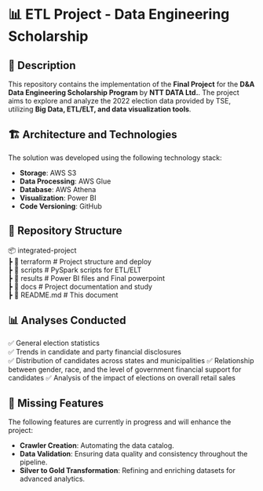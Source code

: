 # 📊 ETL Project - Data Engineering Scholarship

## 📌 Description  
This repository contains the implementation of the **Final Project** for the **D&A Data Engineering Scholarship Program** by **NTT DATA Ltd.**. The project aims to explore and analyze the 2022 election data provided by TSE, utilizing **Big Data, ETL/ELT, and data visualization tools**.  

## 🏗️ Architecture and Technologies  
The solution was developed using the following technology stack:  

- **Storage**: AWS S3  
- **Data Processing**: AWS Glue
- **Database**: AWS Athena
- **Visualization**: Power BI  
- **Code Versioning**: GitHub
  
## 📂 Repository Structure  

📦 integrated-project    
┣ 📂 terraform            # Project structure and deploy  
  ┣ 📂 scripts            # PySpark scripts for ETL/ELT  
┣ 📂 results              # Power BI files and Final powerpoint  
┣ 📂 docs                 # Project documentation and study                                                                            
┣ 📜 README.md            # This document  

## 📊 Analyses Conducted  
✅ General election statistics  
✅ Trends in candidate and party financial disclosures  
✅ Distribution of candidates across states and municipalities 
✅ Relationship between gender, race, and the level of government financial support for candidates
✅ Analysis of the impact of elections on overall retail sales

## 🚧 Missing Features  
The following features are currently in progress and will enhance the project:  
- **Crawler Creation**: Automating the data catalog.  
- **Data Validation**: Ensuring data quality and consistency throughout the pipeline.  
- **Silver to Gold Transformation**: Refining and enriching datasets for advanced analytics.  

